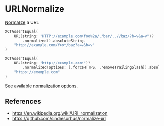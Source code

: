 # URLNormalize

[Normalize](https://en.wikipedia.org/wiki/URI_normalization) a URL


```swift
XCTAssertEqual(
    URL(string: "HTTP://example.com/foo%2a/./bar/..//baz/?b=v&a=v")?
        .normalized().absoluteString,
    "http://example.com/foo*/baz?a=v&b=v"
)

XCTAssertEqual(
    URL(string: "http://example.com/")?
        .normalized(options: [.forceHTTPS, .removeTrailingSlash]).absoluteString,
    "https://example.com"
)
```

See available [normalization options](https://github.com/odnoletkov/URLNormalize/blob/c5f48474cdaa4e20f1c8e7422ee12e9ef9ca1548/Sources/URLNormalize/URLNormalize.swift#L15-L100).

## References

* https://en.wikipedia.org/wiki/URI_normalization
* https://github.com/sindresorhus/normalize-url
